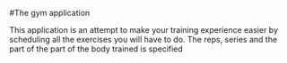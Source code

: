 #The gym application

This application is an attempt to make your training experience easier by scheduling all the exercises you will have to do.
The reps, series and the part of the part of the body trained is specified